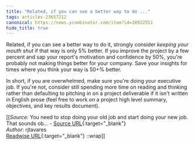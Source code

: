 ```yaml
---
title: "Related, if you can see a better way to do ..."
tags: articles-23657212
canonical: https://news.ycombinator.com/item?id=18932551
hide_title: true
---
```


Related, if you can see a better way to do it, strongly consider *keeping your mouth shut* if that way is only 5% better. If you improve the project by a few percent and sap your report's motivation and confidence by 50%, you're probably not making things better for your company. Save your insights for times where you think your way is 50+% better.

In short, if you are overwhelmed, make sure you're doing your executive job. If you're not, consider still spending more time on reading and thinking rather than defaulting to pitching in on a project deliverable if it isn't written in English prose (feel free to work on a project high level summary, objectives, and key results document).


[[_Source_: You need to stop doing your old job and start doing your new job. That sounds ob... - [Source URL](https://news.ycombinator.com/item?id=18932551){:target="_blank"}<br>
_Author_: rjtavares<br>
[Readwise URL](https://readwise.io/open/463128252){:target="_blank"}
::wrap]]